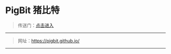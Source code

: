 # PigBit 猪比特
> 传送门：<a href="https://pigbit.github.io/" target="_blank">点击进入</a>
---
> 网址：https://pigbit.github.io/
***